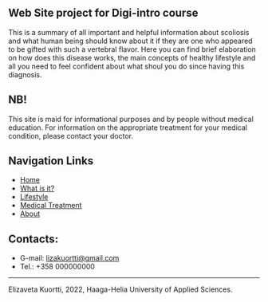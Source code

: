 ## Web Site project for Digi-intro course
This is a summary of all important and helpful information about scoliosis and what human being should know about it if they are one who appeared to be gifted with such a vertebral flavor. Here you can find brief elaboration on how does this disease works, the main concepts of healthy lifestyle and all you need to feel confident about what shoul you do since having this diagnosis.</p>
## NB!
This site is maid for informational purposes and by people without medical education. For information on the appropriate treatment for your medical condition, please contact your doctor.
## Navigation Links
* [Home](https://elizavetakuortti.github.io/index.WebSite1.html)
* [What is it?](https://elizavetakuortti.github.io/WhatIsIt.WebSite1.html)
* [Lifestyle](https://elizavetakuortti.github.io/Lifestyle.WebSite1.html)
* [Medical Treatment](https://elizavetakuortti.github.io/Treatment.WebSite1.html)
* [About](https://elizavetakuortti.github.io/About.WebSite1.html)
## Contacts:
* G-mail: lizakuortti@gmail.com
* Tel.: +358 000000000
- - - 
Elizaveta Kuortti, 2022,
Haaga-Helia University of Applied Sciences.
